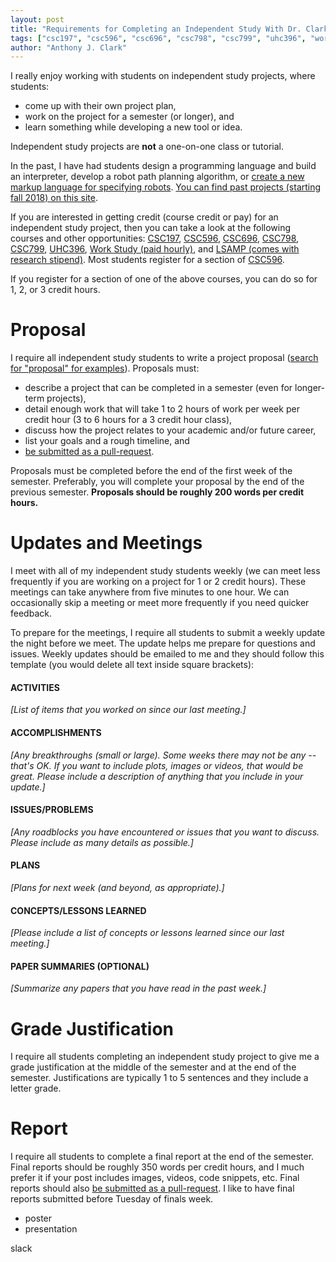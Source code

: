 ```yaml
---
layout: post
title: "Requirements for Completing an Independent Study With Dr. Clark"
tags: ["csc197", "csc596", "csc696", "csc798", "csc799", "uhc396", "work study", "msu"]
author: "Anthony J. Clark"
---
```


I really enjoy working with students on independent study projects, where students:

- come up with their own project plan,
- work on the project for a semester (or longer), and
- learn something while developing a new tool or idea.

Independent study projects are **not** a one-on-one class or tutorial.

In the past, I have had students design a programming language and build an interpreter, develop a robot path planning algorithm, or [create a new markup language for specifying robots](https://compusciencing.github.io/report-arms.html). [You can find past projects (starting fall 2018) on this site](https://compusciencing.github.io/).

If you are interested in getting credit (course credit or pay) for an independent study project, then you can take a look at the following courses and other opportunities: [CSC197](https://computerscience.missouristate.edu/coursesoffered.htm#CSC197), [CSC596](https://computerscience.missouristate.edu/coursesoffered.htm#CSC596), [CSC696](https://computerscience.missouristate.edu/coursesoffered.htm#CSC696), [CSC798](https://computerscience.missouristate.edu/coursesoffered.htm#CSC798), [CSC799](https://computerscience.missouristate.edu/coursesoffered.htm#CSC799), [UHC396](https://www.missouristate.edu/registrar/catalog/courses_uh.htm#UHC396), [Work Study (paid hourly)](https://www.missouristate.edu/studentemp/work-study.htm), and [LSAMP (comes with research stipend)](https://science.missouristate.edu/lsamp/). Most students register for a section of [CSC596](https://computerscience.missouristate.edu/coursesoffered.htm#CSC596).

If you register for a section of one of the above courses, you can do so for 1, 2, or 3 credit hours.

# Proposal

I require all independent study students to write a project proposal ([search for "proposal" for examples](https://compusciencing.github.io/)). Proposals must:

- describe a project that can be completed in a semester (even for longer-term projects),
- detail enough work that will take 1 to 2 hours of work per week per credit hour (3 to 6 hours for a 3 credit hour class),
- discuss how the project relates to your academic and/or future career,
- list your goals and a rough timeline, and
- [be submitted as a pull-request](https://compusciencing.github.io/how-to-write-a-post.html).

Proposals must be completed before the end of the first week of the semester. Preferably, you will complete your proposal by the end of the previous semester. **Proposals should be roughly 200 words per credit hours.**

# Updates and Meetings

I meet with all of my independent study students weekly (we can meet less frequently if you are working on a project for 1 or 2 credit hours). These meetings can take anywhere from five minutes to one hour. We can occasionally skip a meeting or meet more frequently if you need quicker feedback.

To prepare for the meetings, I require all students to submit a weekly update the night before we meet. The update helps me prepare for questions and issues. Weekly updates should be emailed to me and they should follow this template (you would delete all text inside square brackets):

#### ACTIVITIES

*[List of items that you worked on since our last meeting.]*

#### ACCOMPLISHMENTS

*[Any breakthroughs (small or large).  Some weeks there may not be any -- that's OK.  If you want to include plots, images or videos, that would be great.  Please include a description  of anything that you include in your update.]*

#### ISSUES/PROBLEMS

*[Any roadblocks you have encountered or issues that you want to discuss.  Please include as many details as possible.]*

#### PLANS

*[Plans for next week (and beyond, as appropriate).]*

#### CONCEPTS/LESSONS LEARNED

*[Please include a list of concepts or lessons learned since our last meeting.]*

#### PAPER SUMMARIES (OPTIONAL)

*[Summarize any papers that you have read in the past week.]*

# Grade Justification

I require all students completing an independent study project to give me a grade justification at the middle of the semester and at the end of the semester. Justifications are typically 1 to 5 sentences and they include a letter grade.

# Report

I require all students to complete a final report at the end of the semester. Final reports should be roughly 350 words per credit hours, and I much prefer it if your post includes images, videos, code snippets, etc. Final reports should also [be submitted as a pull-request](https://compusciencing.github.io/how-to-write-a-post.html). I like to have final reports submitted before Tuesday of finals week.

- poster
- presentation



slack
